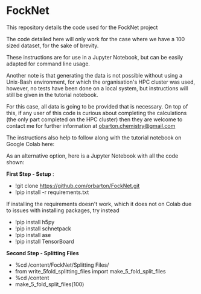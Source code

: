 # FockNet

This repository details the code used for the FockNet project

The code detailed here will only work for the case where we have a 100 sized dataset, for the sake of brevity.

These instructions are for use in a Jupyter Notebook, but can be easily adapted for command line usage.

Another note is that generating the data is not possible without using a Unix-Bash environment, for which the organisation's HPC cluster was used, however, no tests have been done on a local system, but instructions will still be given in the tutorial notebook.

For this case, all data is going to be provided that is necessary. On top of this, if any user of this code is curious about completing the calculations (the only part completed on the HPC cluster) then they are welcome to contact me for further information at obarton.chemistry@gmail.com

The instructions also help to follow along with the tutorial notebook on Google Colab here:

As an alternative option, here is a Jupyter Notebook with all the code shown:

**First Step - Setup** :
- !git clone https://github.com/orbarton/FockNet.git
- !pip install -r requirements.txt

If installing the requirements doesn't work, which it does not on Colab due to issues with installing packages, try instead

- !pip install h5py
- !pip install schnetpack
- !pip install ase
- !pip install TensorBoard

**Second Step - Splitting Files**
- %cd /content/FockNet/Splitting Files/
- from write_5fold_splitting_files import make_5_fold_split_files
- %cd /content
- make_5_fold_split_files(100)


